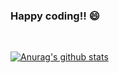 ### Happy coding!! :smile:

<br/>

[![Anurag's github stats](https://github-readme-stats.vercel.app/api?username=seungwoohong&theme=dracula)](https://github.com/anuraghazra/github-readme-stats)
